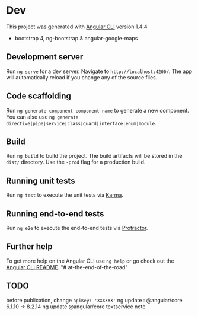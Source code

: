 # Dev

This project was generated with [Angular CLI](https://github.com/angular/angular-cli) version 1.4.4.
+ bootstrap 4, ng-bootstrap & angular-google-maps

## Development server

Run `ng serve` for a dev server. Navigate to `http://localhost:4200/`. The app will automatically reload if you change any of the source files.

## Code scaffolding

Run `ng generate component component-name` to generate a new component. You can also use `ng generate directive|pipe|service|class|guard|interface|enum|module`.

## Build

Run `ng build` to build the project. The build artifacts will be stored in the `dist/` directory. Use the `-prod` flag for a production build.

## Running unit tests

Run `ng test` to execute the unit tests via [Karma](https://karma-runner.github.io).

## Running end-to-end tests

Run `ng e2e` to execute the end-to-end tests via [Protractor](http://www.protractortest.org/).

## Further help

To get more help on the Angular CLI use `ng help` or go check out the [Angular CLI README](https://github.com/angular/angular-cli/blob/master/README.md).
"# at-the-end-of-the-road"

## TODO

before publication, change `apiKey: 'XXXXXX'`
ng update :  @angular/core                      6.1.10 -> 8.2.14         ng update @angular/core
textservice note
